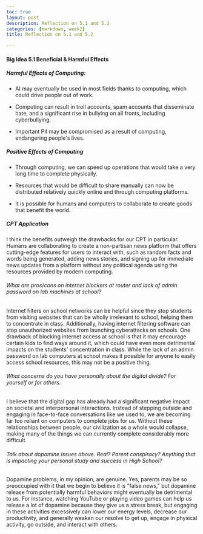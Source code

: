```yaml
---
toc: true
layout: post
description: Reflection on 5.1 and 5.2
categories: [markdown, week2]
title: Reflection on 5.1 and 5.2

---
```


#### Big Idea 5.1 Beneficial & Harmful Effects
##### Harmful Effects of Computing:

- AI may eventually be used in most fields thanks to computing, which could drive people out of work.

- Computing can result in troll accounts, spam accounts that disseminate hate, and a significant rise in bullying on all fronts, including cyberbullying.

- Important PII may be compromised as a result of computing, endangering people's lives.

##### Positive Effects of Computing

- Through computing, we can speed up operations that would take a very long time to complete physically.

- Resources that would be difficult to share manually can now be distributed relatively quickly online and through computing platforms.

- It is possible for humans and computers to collaborate to create goods that benefit the world.

##### CPT Application

I think the benefits outweigh the drawbacks for our CPT in particular. Humans are collaborating to create a non-partisan news platform that offers cutting-edge features for users to interact with, such as random facts and words being generated, adding news stories, and signing up for immediate news updates from a platform without any political agenda using the resources provided by modern computing.

###### What are pros/cons on internet blockers at router and lack of admin password on lab machines at school?
Internet filters on school networks can be helpful since they stop students from visiting websites that can be wholly irrelevant to school, helping them to concentrate in class. Additionally, having internet filtering software can stop unauthorized websites from launching cyberattacks on schools. One drawback of blocking internet access at school is that it may encourage certain kids to find ways around it, which could have even more detrimental impacts on the students' concentration in class. While the lack of an admin password on lab computers at school makes it possible for anyone to easily access school resources, this may not be a positive thing.

###### What concerns do you have personally about the digital divide? For yourself or for others.
I believe that the digital gap has already had a significant negative impact on societal and interpersonal interactions. Instead of stepping outside and engaging in face-to-face conversations like we used to, we are becoming far too reliant on computers to complete jobs for us. Without these relationships between people, our civilization as a whole would collapse, making many of the things we can currently complete considerably more difficult.

###### Talk about dopamine issues above. Real? Parent conspiracy? Anything that is impacting your personal study and success in High School?
Dopamine problems, in my opinion, are genuine. Yes, parents may be so preoccupied with it that we begin to believe it is "false news," but dopamine release from potentially harmful behaviors might eventually be detrimental to us. For instance, watching YouTube or playing video games can help us release a lot of dopamine because they give us a stress break, but engaging in these activities excessively can lower our energy levels, decrease our productivity, and generally weaken our resolve to get up, engage in physical activity, go outside, and interact with others.


